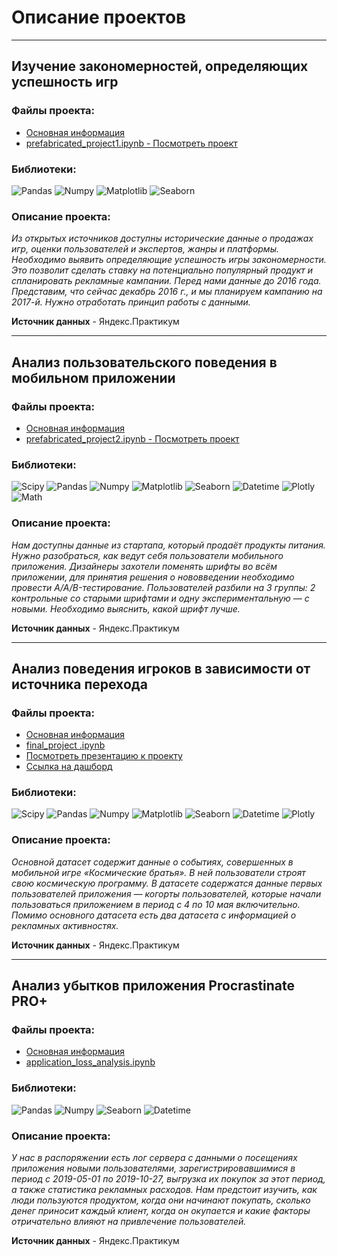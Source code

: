 # Описание проектов  
***  
##  Изучение закономерностей, определяющих успешность игр  
### Файлы проекта: 
- [Основная информация](https://github.com/tmin-e/yandex-praktikum-projects/blob/main/prefabricated_project1/README.md)   
- [prefabricated_project1.ipynb - Посмотреть проект](https://github.com/tmin-e/yandex-praktikum-projects/blob/main/prefabricated_project1/prefabricated_project1.ipynb)  

### Библиотеки: 
   <p align="left">
   <img src="https://img.shields.io/badge/library-pandas-brightgreen" alt="Pandas">
   <img src="https://img.shields.io/badge/library-numpy-blueviolet" alt="Numpy">
   <img src="https://img.shields.io/badge/library-matplotlib-blue" alt="Matplotlib">
   <img src="https://img.shields.io/badge/library-seaborn-yellow" alt="Seaborn">
</p>   

### Описание проекта:   

_Из открытых источников доступны исторические данные о продажах игр, оценки пользователей и экспертов, жанры и платформы. Необходимо выявить определяющие успешность игры закономерности. Это позволит сделать ставку на потенциально популярный продукт и спланировать рекламные кампании. Перед нами данные до 2016 года. Представим, что сейчас декабрь 2016 г., и мы планируем кампанию на 2017-й. Нужно отработать принцип работы с данными._  

**Источник данных** - Яндекс.Практикум  
***
##  Анализ пользовательского поведения в мобильном приложении  
### Файлы проекта: 
- [Основная информация](https://github.com/tmin-e/yandex-praktikum-projects/edit/main/prefabricated_project2/README.md) 
- [prefabricated_project2.ipynb - Посмотреть проект](https://github.com/tmin-e/yandex-praktikum-projects/blob/main/prefabricated_project2/prefabricated_project2.ipynb)

### Библиотеки: 
   <p align="left">
  <img src="https://img.shields.io/badge/library-scipy-yellowgreen" alt="Scipy">
   <img src="https://img.shields.io/badge/library-pandas-brightgreen" alt="Pandas">
   <img src="https://img.shields.io/badge/library-numpy-blueviolet" alt="Numpy">
   <img src="https://img.shields.io/badge/library-matplotlib-blue" alt="Matplotlib">
   <img src="https://img.shields.io/badge/library-seaborn-yellow" alt="Seaborn">
  <img src="https://img.shields.io/badge/library-datetime-red" alt="Datetime">
  <img src="https://img.shields.io/badge/library-Plotly-orange" alt="Plotly">
  <img src="https://img.shields.io/badge/library-math-ff69b4" alt="Math">
</p>   

### Описание проекта:   

_Нам доступны данные из стартапа, который продаёт продукты питания. Нужно разобраться, как ведут себя пользователи мобильного приложения. Дизайнеры захотели поменять шрифты во всём приложении, для принятия решения о нововведении необходимо провести A/A/B-тестирование. Пользователей разбили на 3 группы: 2 контрольные со старыми шрифтами и одну экспериментальную — с новыми. Необходимо выяснить, какой шрифт лучше._  

**Источник данных** - Яндекс.Практикум  
***
##  Анализ поведения игроков в зависимости от источника перехода  
### Файлы проекта:  
- [Основная информация](https://github.com/tmin-e/yandex-praktikum-projects/edit/main/final_project/README.md)  
- [final_project .ipynb](https://github.com/tmin-e/yandex-praktikum-projects/blob/main/final_project/final_project%20.ipynb)  
- [Посмотреть презентацию к проекту](https://disk.yandex.ru/i/CaoXwolEEPt-gg)   
- [Ссылка на дашборд](https://public.tableau.com/app/profile/tatiana1692/viz/TMinko_project_final/Dashboard1?publish=yes)  

### Библиотеки: 
   <p align="left">
  <img src="https://img.shields.io/badge/library-scipy-yellowgreen" alt="Scipy">
   <img src="https://img.shields.io/badge/library-pandas-brightgreen" alt="Pandas">
   <img src="https://img.shields.io/badge/library-numpy-blueviolet" alt="Numpy">
   <img src="https://img.shields.io/badge/library-matplotlib-blue" alt="Matplotlib">
   <img src="https://img.shields.io/badge/library-seaborn-yellow" alt="Seaborn">
  <img src="https://img.shields.io/badge/library-datetime-red" alt="Datetime">
  <img src="https://img.shields.io/badge/library-Plotly-orange" alt="Plotly">
</p>   

### Описание проекта:   
_Основной датасет содержит данные о событиях, совершенных в мобильной игре «Космические братья». В ней пользователи строят свою космическую программу. В датасете содержатся данные первых пользователей приложения — когорты пользователей, которые начали пользоваться приложением в период с 4 по 10 мая включительно. Помимо основного датасета есть два датасета с информацией о рекламных активностях._   

**Источник данных** - Яндекс.Практикум  

***
## Анализ убытков приложения Procrastinate PRO+  
### Файлы проекта:  
- [Основная информация](https://github.com/tmin-e/yandex-praktikum-projects/blob/main/application_loss_analysis/README.md)  
- [application_loss_analysis.ipynb](https://github.com/tmin-e/yandex-praktikum-projects/blob/main/application_loss_analysis/application_loss_analysis.ipynb)    

### Библиотеки: 
   <p align="left">
   <img src="https://img.shields.io/badge/library-pandas-brightgreen" alt="Pandas">
   <img src="https://img.shields.io/badge/library-numpy-blueviolet" alt="Numpy">
   <img src="https://img.shields.io/badge/library-seaborn-yellow" alt="Seaborn">
  <img src="https://img.shields.io/badge/library-datetime-red" alt="Datetime">
</p>   

### Описание проекта:   
_У нас в распоряжении есть лог сервера с данными о посещениях приложения новыми пользователями, зарегистрировавшимися в период с 2019-05-01 по 2019-10-27, выгрузка их покупок за этот период, а также статистика рекламных расходов. Нам предстоит изучить, как люди пользуются продуктом, когда они начинают покупать, сколько денег приносит каждый клиент, когда он окупается и какие факторы отричательно влияют на привлечение пользователей._   

**Источник данных** - Яндекс.Практикум  
